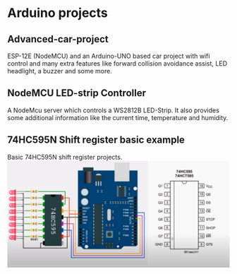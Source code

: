 # Arduino projects

## Advanced-car-project
ESP-12E (NodeMCU) and an Arduino-UNO based car project with wifi control and many extra features like forward collision avoidance assist, LED headlight, a buzzer and some more.

## NodeMCU LED-strip Controller
A NodeMcu server which controls a WS2812B LED-Strip. It also provides some additional information like the current time, temperature and humidity.
 
## 74HC595N Shift register basic example
Basic 74HC595N shift register projects.
![plot](./74HC595N-shift-register/shematic.PNG)
